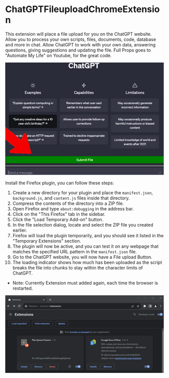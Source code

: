 # ChatGPTFileuploadChromeExtension

This extension will place a file upload for you on the ChatGPT website. Allow you to process your own scripts, files, documents, code, database and more in chat. Allow ChatGPT to work with your own data, answering questions, giving suggestions and updating the file. Full Props goes to  "Automate My Life" on Youtube, for the great code.

![1684228454511](image/README/1684228454511.png)

Install the Firefox plugin, you can follow these steps:

1. Create a new directory for your plugin and place the `manifest.json`, `background.js`, and `content.js` files inside that directory.
2. Compress the contents of the directory into a ZIP file.
3. Open Firefox and type `about:debugging` in the address bar.
4. Click on the "This Firefox" tab in the sidebar.
5. Click the "Load Temporary Add-on" button.
6. In the file selection dialog, locate and select the ZIP file you created earlier.
7. Firefox will load the plugin temporarily, and you should see it listed in the "Temporary Extensions" section.
8. The plugin will now be active, and you can test it on any webpage that matches the specified URL pattern in the `manifest.json` file.
9. Go to the ChatGPT website, you will now have a File upload Button.
10. The loading indicator shows how much has been uploaded as the script breaks the file into chunks to stay within the character limits of ChatGPT.

* Note: Currently Extension must added again, each time the browser is restarted.

![1684228518303](image/README/1684228518303.png)
